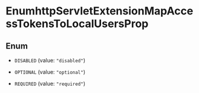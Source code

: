 

# EnumhttpServletExtensionMapAccessTokensToLocalUsersProp

## Enum


* `DISABLED` (value: `"disabled"`)

* `OPTIONAL` (value: `"optional"`)

* `REQUIRED` (value: `"required"`)



